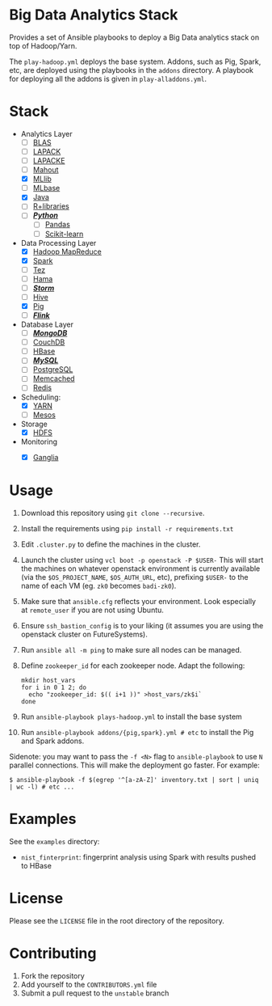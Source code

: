 # Big Data Analytics Stack

Provides a set of Ansible playbooks to deploy a Big Data analytics
stack on top of Hadoop/Yarn.

The `play-hadoop.yml` deploys the base system. Addons, such as Pig,
Spark, etc, are deployed using the playbooks in the `addons`
directory. A playbook for deploying all the addons is given in
`play-alladdons.yml`.


# Stack

- Analytics Layer
   * [ ] [BLAS](http://www.netlib.org/blas/)
   * [ ] [LAPACK](http://www.netlib.org/lapack/)
   * [ ] [LAPACKE](http://www.netlib.org/lapack/lapacke.html)
   * [ ] [Mahout](http://mahout.apache.org/)
   * [X] [MLlib](http://spark.apache.org/docs/latest/mllib-guide.html)
   * [ ] [MLbase](http://www.mlbase.org/)
   * [X] [Java](https://www.java.com/en/)
   * [ ] [R+libraries](https://cran.r-project.org/web/packages/available_packages_by_date.html)
   * [ ] [**_Python_**](https://www.python.org/)
      * [ ] [Pandas](http://pandas.pydata.org/)
      * [ ] [Scikit-learn](http://scikit-learn.org/stable/)
- Data Processing Layer
   * [X] [Hadoop MapReduce](https://hadoop.apache.org/docs/r1.2.1/mapred_tutorial.html)
   * [X] [Spark](http://spark.apache.org/)
   * [ ] [Tez](https://tez.apache.org/)
   * [ ] [Hama](https://hama.apache.org/)
   * [ ] [**_Storm_**](http://storm.apache.org/)
   * [ ] [Hive](https://hive.apache.org/)
   * [X] [Pig](https://pig.apache.org/)
   * [ ] [**_Flink_**](https://flink.apache.org/)
- Database Layer
    * [ ] [**_MongoDB_**](https://www.mongodb.org/)
    * [ ] [CouchDB](http://couchdb.apache.org/)
    * [ ] [HBase](https://hbase.apache.org/)
    * [ ] [**_MySQL_**](https://www.mysql.com/)
    * [ ] [PostgreSQL](https://www.mysql.com/)
    * [ ] [Memcached](http://memcached.org/)
    * [ ] [Redis](http://redis.io/)
- Scheduling:
  * [X] [YARN](https://hadoop.apache.org/docs/r2.7.1/hadoop-yarn/hadoop-yarn-site/FairScheduler.html)
  * [ ] [Mesos](http://mesos.apache.org/)
- Storage
  * [X] [HDFS](https://hadoop.apache.org/docs/r1.2.1/hdfs_design.html)
- Monitoring
  * [X] [Ganglia](http://ganglia.info/?p=88)


# Usage

1. Download this repository using `git clone --recursive`.
1. Install the requirements using `pip install -r requirements.txt`
1. Edit `.cluster.py` to define the machines in the cluster.
1. Launch the cluster using `vcl boot -p openstack -P $USER-` This
   will start the machines on whatever openstack environment is
   currently available (via the `$OS_PROJECT_NAME`, `$OS_AUTH_URL`,
   etc), prefixing `$USER-` to the name of each VM (eg. `zk0` becomes
   `badi-zk0`).
1. Make sure that `ansible.cfg` reflects your environment. Look
   especially at `remote_user` if you are not using Ubuntu.
1. Ensure `ssh_bastion_config` is to your liking (it assumes you are
   using the openstack cluster on FutureSystems).
1. Run `ansible all -m ping` to make sure all nodes can be managed.
1. Define `zookeeper_id` for each zookeeper node. Adapt the following:

    ```
    mkdir host_vars
    for i in 0 1 2; do
      echo "zookeeper_id: $(( i+1 ))" >host_vars/zk$i`
    done
    ```

1. Run `ansible-playbook plays-hadoop.yml` to install the base system
1. Run `ansible-playbook addons/{pig,spark}.yml # etc` to install the
   Pig and Spark addons.


Sidenote: you may want to pass the `-f <N>` flag to `ansible-playbook` to use `N` parallel connections.
This will make the deployment go faster.
For example:

```
$ ansible-playbook -f $(egrep '^[a-zA-Z]' inventory.txt | sort | uniq | wc -l) # etc ...
```


# Examples

See the `examples` directory:

- `nist_finterprint`: fingerprint analysis using Spark with results pushed to HBase


# License

Please see the `LICENSE` file in the root directory of the repository.


# Contributing

1. Fork the repository
1. Add yourself to the `CONTRIBUTORS.yml` file
1. Submit a pull request to the `unstable` branch


<!-- # Stack Components -->

<!-- This is a list of the components with the associated information: -->
<!-- - description of purpose -->
<!-- - summary of general usage -->
<!-- - references (with links) to any scientific publications by the authors -->
<!-- - official documentation -->
<!-- - links to third party tutorials and demonstrations -->

<!-- The name of the technology should link to the project webpage -->
